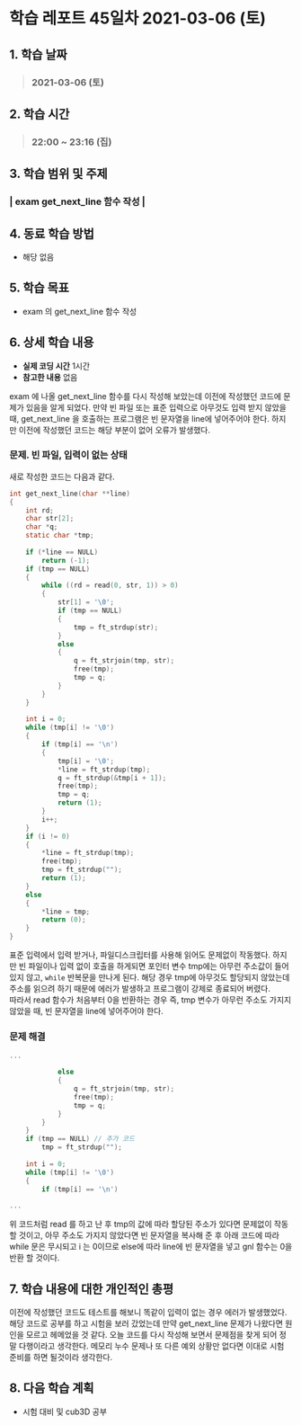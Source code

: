 # 학습 레포트 45일차 2021-03-06 (토)

## 1. 학습 날짜
> ### 2021-03-06 (토)

## 2. 학습 시간
> ### 22:00 ~ 23:16 (집)

## 3. 학습 범위 및 주제
### | exam get_next_line 함수 작성 |

## 4. 동료 학습 방법
- 해당 없음

## 5. 학습 목표
- exam 의 get_next_line 함수 작성

## 6. 상세 학습 내용
- **실제 코딩 시간** 1시간
- **참고한 내용** 없음

exam 에 나올 get_next_line 함수를 다시 작성해 보았는데 이전에 작성했던 코드에 문제가 있음을 알게 되었다. 만약 빈 파일 또는 표준 입력으로 아무것도 입력 받지 않았을 때, get_next_line 을 호출하는 프로그램은 빈 문자열을 line에 넣어주어야 한다. 하지만 이전에 작성했던 코드는 해당 부분이 없어 오류가 발생했다.

### 문제. 빈 파일, 입력이 없는 상태
새로 작성한 코드는 다음과 같다.
```c
int get_next_line(char **line)
{
    int rd;
    char str[2];
    char *q;
    static char *tmp;
    
    if (*line == NULL)
        return (-1);
    if (tmp == NULL)
    {
        while ((rd = read(0, str, 1)) > 0)
        {
            str[1] = '\0';
            if (tmp == NULL)
            {
                tmp = ft_strdup(str);
            }
            else
            {
                q = ft_strjoin(tmp, str);
                free(tmp);
                tmp = q;
            }
        }
    }
    
    int i = 0;
    while (tmp[i] != '\0')
    {
        if (tmp[i] == '\n')
        {
            tmp[i] = '\0';
            *line = ft_strdup(tmp);
            q = ft_strdup(&tmp[i + 1]);
            free(tmp);
            tmp = q;
            return (1);
        }
        i++;
    }
    if (i != 0)
    {
        *line = ft_strdup(tmp);
        free(tmp);
        tmp = ft_strdup("");
        return (1);
    }
    else
    {
        *line = tmp;
        return (0);
    }
}
```
표준 입력에서 입력 받거나, 파일디스크립터를 사용해 읽어도 문제없이 작동했다. 하지만 빈 파일이나 입력 없이 호출을 하게되면 포인터 변수 tmp에는 아무런 주소값이 들어있지 않고, `while` 반복문을 만나게 된다. 해당 경우 tmp에 아무것도 할당되지 않았는데 주소를 읽으려 하기 때문에 에러가 발생하고 프로그램이 강제로 종료되어 버렸다.\
따라서 read 함수가 처음부터 0을 반환하는 경우 즉, tmp 변수가 아무런 주소도 가지지 않았을 때, 빈 문자열을 line에 넣어주어야 한다.

### 문제 해결

```c
...

            else
            {
                q = ft_strjoin(tmp, str);
                free(tmp);
                tmp = q;
            }
        }
    }
    if (tmp == NULL) // 추가 코드
        tmp = ft_strdup("");
    
    int i = 0;
    while (tmp[i] != '\0')
    {
        if (tmp[i] == '\n')
        
...
```
위 코드처럼 read 를 하고 난 후 tmp의 값에 따라 할당된 주소가 있다면 문제없이 작동할 것이고, 아무 주소도 가지지 않았다면 빈 문자열을 복사해 준 후 아래 코드에 따라 while 문은 무시되고 i 는 0이므로 else에 따라 line에 빈 문자열을 넣고 gnl 함수는 0을 반환 할 것이다.

## 7. 학습 내용에 대한 개인적인 총평
이전에 작성했던 코드도 테스트를 해보니 똑같이 입력이 없는 경우 에러가 발생했었다. 해당 코드로 공부를 하고 시험을 보러 갔었는데 만약 get_next_line 문제가 나왔다면 원인을 모르고 헤메었을 것 같다. 오늘 코드를 다시 작성해 보면서 문제점을 찾게 되어 정말 다행이라고 생각한다. 메모리 누수 문제나 또 다른 예외 상황만 없다면 이대로 시험 준비를 하면 될것이라 생각한다.

## 8. 다음 학습 계획
- 시험 대비 및 cub3D 공부
